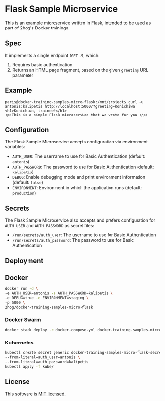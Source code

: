 # Flask Sample Microservice

This is an example microservice written in Flask, intended to be used as part of 2hog's Docker trainings.

## Spec
It implements a single endpoint (`GET /`), which:

1. Requires basic authentication
2. Returns an HTML page fragment, based on the given `greeting` URL parameter

## Example

```
paris@docker-training-samples-micro-flask:/mnt/project$ curl -u antonis:kalipetis http://localhost:5000/?greeting=Konichiwa
<h1>Konichiwa, trainee!</h1>
<p>This is a simple Flask microservice that we wrote for you.</p>
```

## Configuration

The Flask Sample Microservice accepts configuration via environment variables:

- `AUTH_USER`: The username to use for Basic Authentication (default: `antonis`)
- `AUTH_PASSWORD`: The password to use for Basic Authentication (default: `kalipetis`)
- `DEBUG`: Enable debugging mode and print environment information (default: `false`)
- `ENVIRONMENT`: Environment in which the application runs (default: `production`)

## Secrets

The Flask Sample Microservice also accepts and prefers configuration for `AUTH_USER` and `AUTH_PASSWORD` as secret files:

- `/run/secrets/auth_user`: The username to use for Basic Authentication
- `/run/secrets/auth_password`: The password to use for Basic Authentication


## Deployment

## Docker

```sh
docker run -d \
-e AUTH_USER=antonis -e AUTH_PASSWORD=kalipetis \
-e DEBUG=true -e ENVIRONMENT=staging \
-p 5000 \
2hog/docker-training-samples-micro-flask
```

### Docker Swarm

```sh
docker stack deploy -c docker-compose.yml docker-training-samples-micro-flask
```

### Kubernetes

```sh
kubectl create secret generic docker-training-samples-micro-flask-secret \
--from-literal=auth_user=antonis \
--from-literal=auth_password=kalipetis
kubectl apply -f kube/
```

## License

This software is [MIT licensed](LICENSE).

